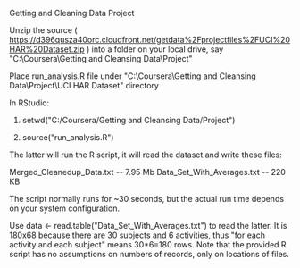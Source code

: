 Getting and Cleaning Data Project

Unzip the source ( https://d396qusza40orc.cloudfront.net/getdata%2Fprojectfiles%2FUCI%20HAR%20Dataset.zip )
into a folder on your local drive, say "C:\Coursera\Getting and Cleansing Data\Project"

Place run_analysis.R file under "C:\Coursera\Getting and Cleansing Data\Project\UCI HAR Dataset" directory

In RStudio: 
1. setwd("C:/Coursera/Getting and Cleansing Data/Project")

2. source("run_analysis.R")

The latter will run the R script, it will read the dataset and write these files:

Merged_Cleanedup_Data.txt -- 7.95 Mb
Data_Set_With_Averages.txt -- 220 KB

The script normally runs for ~30 seconds, but the actual run time depends on your system configuration.

Use data <- read.table("Data_Set_With_Averages.txt") to read the latter. It is 180x68 because there are 30 subjects and 6 activities, 
thus "for each activity and each subject" means 30*6=180 rows. 
Note that the provided R script has no assumptions on numbers of records, only on locations of files.

